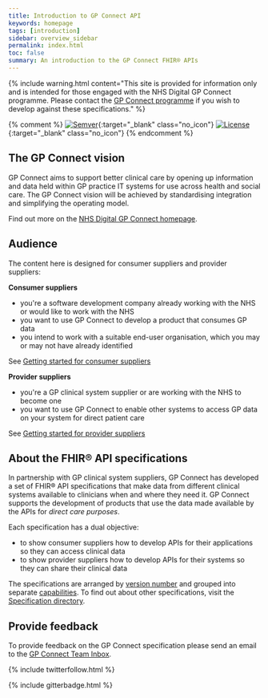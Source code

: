 ```yaml
---
title: Introduction to GP Connect API
keywords: homepage
tags: [introduction]
sidebar: overview_sidebar
permalink: index.html
toc: false
summary: An introduction to the GP Connect FHIR® APIs
---
```


{% include warning.html content="This site is provided for information only and is intended for those engaged with the NHS Digital GP Connect programme. Please contact the [GP Connect programme](support_communications.html) if you wish to develop against these specifications." %}

{% comment %}
[![Semver](http://img.shields.io/badge/semver-2.0.0-yellow.svg)](http://semver.org/spec/v2.0.0.html){:target="_blank" class="no_icon"} [![License](http://img.shields.io/:license-apache2-blue.svg)](http://www.apache.org/licenses/LICENSE-2.0.html){:target="_blank" class="no_icon"} 
{% endcomment %}

## The GP Connect vision ##

GP Connect aims to support better clinical care by opening up information and data held within GP practice IT systems for use across health and social care. The GP Connect vision will be achieved by standardising integration and simplifying the operating model.

Find out more on the [NHS Digital GP Connect homepage](https://digital.nhs.uk/services/gp-connect).

## Audience ##
The content here is designed for consumer suppliers and provider suppliers:

**Consumer suppliers**
*	you're a software development company already working with the NHS or would like to work with the NHS
*	you want to use GP Connect to develop a product that consumes GP data
* you intend to work with a suitable end-user organisation, which you may or may not have already identified

See [Getting started for consumer suppliers](overview_getting_started_consumers.html)

**Provider suppliers**
*	you're a GP clinical system supplier or are working with the NHS to become one
*	you want to use GP Connect to enable other systems to access GP data on your system for direct patient care

See [Getting started for provider suppliers](overview_getting_started_providers.html)

## About the FHIR&reg; API specifications ##

In partnership with GP clinical system suppliers, GP Connect has developed a set of FHIR&reg; API specifications that make data from different clinical systems available to clinicians when and where they need it. GP Connect supports the development of products that use the data made available by the APIs for *direct care purposes*.

Each specification has a dual objective:
 
* to show consumer suppliers how to develop APIs for their applications so they can access clinical data
* to show provider suppliers how to develop APIs for their systems so they can share their clinical data

The specifications are arranged by [version number](design_product_versioning.html) and grouped into separate [capabilities](overview_priority_capabilities.html). To find out about other specifications, visit the [Specification directory](https://digital.nhs.uk/services/gp-connect/gp-connect-specifications-for-developers).

## Provide feedback ##
To provide feedback on the GP Connect specification please send an email to the [GP Connect Team Inbox](mailto://gpconnect@nhs.net).

{% include twitterfollow.html %}

{% include gitterbadge.html %}
